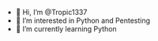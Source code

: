 - 👋 Hi, I’m @Tropic1337
- 👀 I’m interested in Python and Pentesting
- 🌱 I’m currently learning Python
<!---
Tropic1337/Tropic1337 is a ✨ special ✨ repository because its `README.md` (this file) appears on your GitHub profile.
You can click the Preview link to take a look at your changes.
--->
